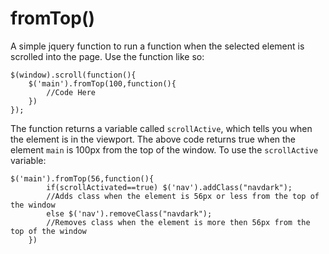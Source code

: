 # fromTop()
A simple jquery function to run a function when the selected element is scrolled into the page.
Use the function like so:
```
$(window).scroll(function(){
	$('main').fromTop(100,function(){
		//Code Here
	})
});
```
The function returns a variable called `scrollActive`, which tells you when the element is in the viewport.
The above code returns true when the element `main` is 100px from the top of the window.
To use the `scrollActive` variable:
```
$('main').fromTop(56,function(){
		if(scrollActivated==true) $('nav').addClass("navdark"); 
		//Adds class when the element is 56px or less from the top of the window
		else $('nav').removeClass("navdark");
		//Removes class when the element is more then 56px from the top of the window
	})
```

